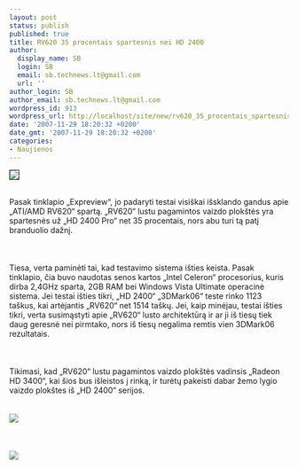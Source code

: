 ```yaml
---
layout: post
status: publish
published: true
title: RV620 35 procentais spartesnis nei HD 2400
author:
  display_name: SB
  login: SB
  email: sb.technews.lt@gmail.com
  url: ''
author_login: SB
author_email: sb.technews.lt@gmail.com
wordpress_id: 913
wordpress_url: http://localhost/site/new/rv620_35_procentais_spartesnis_nei_hd_2400/
date: '2007-11-29 18:20:32 +0200'
date_gmt: '2007-11-29 18:20:32 +0200'
categories:
- Naujienos
---
```

<div class="imgright"><img src="http://tbn0.google.com/images?q=tbn:6f1LHfDzD6RctM:http://pdamania.hu/images/cikk/ati_logo_1204_rgb1.jpg" border="1"></div>
<p><br>Pasak tinklapio „Expreview“, jo padaryti testai visiškai išsklando gandus apie „ATI/AMD RV620“ spartą. „RV620“ lustu pagamintos vaizdo plokštės yra spartesnės už „HD 2400 Pro“ net 35 procentais, nors abu turi tą patį branduolio dažnį.<br />
<br><br />
<br>Tiesa, verta paminėti tai, kad testavimo sistema išties keista. Pasak tinklapio, čia buvo naudotas senos kartos „Intel Celeron“ procesorius, kuris dirba 2,4GHz sparta, 2GB RAM bei Windows Vista Ultimate operacinė sistema. Jei testai išties tikri, „HD 2400“ „3DMark06“ teste rinko 1123 taškus, kai artėjantis „RV620“ net 1514 taškų. Jei, kaip minėjau, testai išties tikri, verta susimąstyti apie „RV620“ lusto architektūrą ir ar ji iš tiesų tiek daug geresnė nei pirmtako, nors iš tiesų negalima remtis vien 3DMark06 rezultatais.<br />
<br><br />
<br>Tikimasi, kad „RV620“ lustu pagamintos vaizdo plokštės vadinsis „Radeon HD 3400“, kai šios bus išleistos į rinką, ir turėtų pakeisti dabar žemo lygio vaizdo plokštes iš „HD 2400“ serijos.<br />
<br> <br><img src="http://img530.imageshack.us/img530/9696/2400pro3dmark06400mhzji9.jpg"><br><br />
<br> <br><img src="http://img530.imageshack.us/img530/2320/rv6203dmark06jx7.jpg"><br></p>

